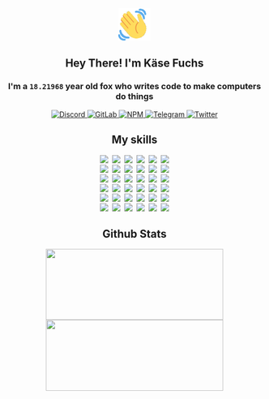 <div><p align=center><img src=./resources/images/wave.gif width=64px height=64px></p><h2 align=center>Hey There! I'm Käse Fuchs</h2><h3 align=center>I'm a <code>18.21968</code> year old fox who writes code to make computers do things</h3><p align=center><a href=https://discord.com/users/507526681125322772><img alt=Discord src="https://img.shields.io/badge/Discord-5865F2?logo=discord&logoColor=white&style=flat-square#1af046ce16a2e3039caf81a51aaf40de"> </a><a href=https://gitlab.com/kasefuchs><img alt=GitLab src="https://img.shields.io/badge/GitLab-330F63?logo=gitlab&logoColor=white&style=flat-square#1af046ce16a2e3039caf81a51aaf40de"> </a><a href=https://npmjs.com/~kasefuchs><img alt=NPM src="https://img.shields.io/badge/NPM-CB3837?logo=npm&logoColor=white&style=flat-square#1af046ce16a2e3039caf81a51aaf40de"> </a><a href=https://t.me/kasefuchs><img alt=Telegram src="https://img.shields.io/badge/Telegram-2CA5E0?logo=telegram&logoColor=white&style=flat-square#1af046ce16a2e3039caf81a51aaf40de"> </a><a href=https://twitter.com/kasefuchs><img alt=Twitter src="https://img.shields.io/badge/Twitter-1DA1F2?logo=twitter&logoColor=white&style=flat-square#1af046ce16a2e3039caf81a51aaf40de"></a></p><h2 align=center>My skills</h2><p align=center><a href=https://aws.amazon.com/ ><picture><source srcset="https://skillicons.dev/icons?i=aws&theme=dark#1af046ce16a2e3039caf81a51aaf40de" media="(prefers-color-scheme: dark)"><source srcset="https://skillicons.dev/icons?i=aws&theme=light#1af046ce16a2e3039caf81a51aaf40de" media="(prefers-color-scheme: light), (prefers-color-scheme: no-preference)"><img src="https://skillicons.dev/icons?i=aws&theme=light#1af046ce16a2e3039caf81a51aaf40de"></picture></a>&nbsp;&nbsp;<a href=https://en.wikipedia.org/wiki/Bash_(Unix_shell)><picture><source srcset="https://skillicons.dev/icons?i=bash&theme=dark#1af046ce16a2e3039caf81a51aaf40de" media="(prefers-color-scheme: dark)"><source srcset="https://skillicons.dev/icons?i=bash&theme=light#1af046ce16a2e3039caf81a51aaf40de" media="(prefers-color-scheme: light), (prefers-color-scheme: no-preference)"><img src="https://skillicons.dev/icons?i=bash&theme=light#1af046ce16a2e3039caf81a51aaf40de"></picture></a>&nbsp;&nbsp;<a href=https://discord.com/developers/docs><picture><source srcset="https://skillicons.dev/icons?i=bots&theme=dark#1af046ce16a2e3039caf81a51aaf40de" media="(prefers-color-scheme: dark)"><source srcset="https://skillicons.dev/icons?i=bots&theme=light#1af046ce16a2e3039caf81a51aaf40de" media="(prefers-color-scheme: light), (prefers-color-scheme: no-preference)"><img src="https://skillicons.dev/icons?i=bots&theme=light#1af046ce16a2e3039caf81a51aaf40de"></picture></a>&nbsp;&nbsp;<a href=https://www.cloudflare.com/ ><picture><source srcset="https://skillicons.dev/icons?i=cloudflare&theme=dark#1af046ce16a2e3039caf81a51aaf40de" media="(prefers-color-scheme: dark)"><source srcset="https://skillicons.dev/icons?i=cloudflare&theme=light#1af046ce16a2e3039caf81a51aaf40de" media="(prefers-color-scheme: light), (prefers-color-scheme: no-preference)"><img src="https://skillicons.dev/icons?i=cloudflare&theme=light#1af046ce16a2e3039caf81a51aaf40de"></picture></a>&nbsp;&nbsp;<a href=https://en.wikipedia.org/wiki/CSS><picture><source srcset="https://skillicons.dev/icons?i=css&theme=dark#1af046ce16a2e3039caf81a51aaf40de" media="(prefers-color-scheme: dark)"><source srcset="https://skillicons.dev/icons?i=css&theme=light#1af046ce16a2e3039caf81a51aaf40de" media="(prefers-color-scheme: light), (prefers-color-scheme: no-preference)"><img src="https://skillicons.dev/icons?i=css&theme=light#1af046ce16a2e3039caf81a51aaf40de"></picture></a>&nbsp;&nbsp;<a href=https://www.docker.com/ ><picture><source srcset="https://skillicons.dev/icons?i=docker&theme=dark#1af046ce16a2e3039caf81a51aaf40de" media="(prefers-color-scheme: dark)"><source srcset="https://skillicons.dev/icons?i=docker&theme=light#1af046ce16a2e3039caf81a51aaf40de" media="(prefers-color-scheme: light), (prefers-color-scheme: no-preference)"><img src="https://skillicons.dev/icons?i=docker&theme=light#1af046ce16a2e3039caf81a51aaf40de"></picture></a><br><a href=https://www.electronjs.org/ ><picture><source srcset="https://skillicons.dev/icons?i=electron&theme=dark#1af046ce16a2e3039caf81a51aaf40de" media="(prefers-color-scheme: dark)"><source srcset="https://skillicons.dev/icons?i=electron&theme=light#1af046ce16a2e3039caf81a51aaf40de" media="(prefers-color-scheme: light), (prefers-color-scheme: no-preference)"><img src="https://skillicons.dev/icons?i=electron&theme=light#1af046ce16a2e3039caf81a51aaf40de"></picture></a>&nbsp;&nbsp;<a href=https://expressjs.com/ ><picture><source srcset="https://skillicons.dev/icons?i=express&theme=dark#1af046ce16a2e3039caf81a51aaf40de" media="(prefers-color-scheme: dark)"><source srcset="https://skillicons.dev/icons?i=express&theme=light#1af046ce16a2e3039caf81a51aaf40de" media="(prefers-color-scheme: light), (prefers-color-scheme: no-preference)"><img src="https://skillicons.dev/icons?i=express&theme=light#1af046ce16a2e3039caf81a51aaf40de"></picture></a>&nbsp;&nbsp;<a href=https://www.figma.com/ ><picture><source srcset="https://skillicons.dev/icons?i=figma&theme=dark#1af046ce16a2e3039caf81a51aaf40de" media="(prefers-color-scheme: dark)"><source srcset="https://skillicons.dev/icons?i=figma&theme=light#1af046ce16a2e3039caf81a51aaf40de" media="(prefers-color-scheme: light), (prefers-color-scheme: no-preference)"><img src="https://skillicons.dev/icons?i=figma&theme=light#1af046ce16a2e3039caf81a51aaf40de"></picture></a>&nbsp;&nbsp;<a href=https://firebase.google.com/ ><picture><source srcset="https://skillicons.dev/icons?i=firebase&theme=dark#1af046ce16a2e3039caf81a51aaf40de" media="(prefers-color-scheme: dark)"><source srcset="https://skillicons.dev/icons?i=firebase&theme=light#1af046ce16a2e3039caf81a51aaf40de" media="(prefers-color-scheme: light), (prefers-color-scheme: no-preference)"><img src="https://skillicons.dev/icons?i=firebase&theme=light#1af046ce16a2e3039caf81a51aaf40de"></picture></a>&nbsp;&nbsp;<a href=https://flask.palletsprojects.com/ ><picture><source srcset="https://skillicons.dev/icons?i=flask&theme=dark#1af046ce16a2e3039caf81a51aaf40de" media="(prefers-color-scheme: dark)"><source srcset="https://skillicons.dev/icons?i=flask&theme=light#1af046ce16a2e3039caf81a51aaf40de" media="(prefers-color-scheme: light), (prefers-color-scheme: no-preference)"><img src="https://skillicons.dev/icons?i=flask&theme=light#1af046ce16a2e3039caf81a51aaf40de"></picture></a>&nbsp;&nbsp;<a href=https://cloud.google.com/ ><picture><source srcset="https://skillicons.dev/icons?i=gcp&theme=dark#1af046ce16a2e3039caf81a51aaf40de" media="(prefers-color-scheme: dark)"><source srcset="https://skillicons.dev/icons?i=gcp&theme=light#1af046ce16a2e3039caf81a51aaf40de" media="(prefers-color-scheme: light), (prefers-color-scheme: no-preference)"><img src="https://skillicons.dev/icons?i=gcp&theme=light#1af046ce16a2e3039caf81a51aaf40de"></picture></a><br><a href=https://git-scm.com/ ><picture><source srcset="https://skillicons.dev/icons?i=git&theme=dark#1af046ce16a2e3039caf81a51aaf40de" media="(prefers-color-scheme: dark)"><source srcset="https://skillicons.dev/icons?i=git&theme=light#1af046ce16a2e3039caf81a51aaf40de" media="(prefers-color-scheme: light), (prefers-color-scheme: no-preference)"><img src="https://skillicons.dev/icons?i=git&theme=light#1af046ce16a2e3039caf81a51aaf40de"></picture></a>&nbsp;&nbsp;<a href=https://github.com/ ><picture><source srcset="https://skillicons.dev/icons?i=github&theme=dark#1af046ce16a2e3039caf81a51aaf40de" media="(prefers-color-scheme: dark)"><source srcset="https://skillicons.dev/icons?i=github&theme=light#1af046ce16a2e3039caf81a51aaf40de" media="(prefers-color-scheme: light), (prefers-color-scheme: no-preference)"><img src="https://skillicons.dev/icons?i=github&theme=light#1af046ce16a2e3039caf81a51aaf40de"></picture></a>&nbsp;&nbsp;<a href=https://gitlab.com/ ><picture><source srcset="https://skillicons.dev/icons?i=gitlab&theme=dark#1af046ce16a2e3039caf81a51aaf40de" media="(prefers-color-scheme: dark)"><source srcset="https://skillicons.dev/icons?i=gitlab&theme=light#1af046ce16a2e3039caf81a51aaf40de" media="(prefers-color-scheme: light), (prefers-color-scheme: no-preference)"><img src="https://skillicons.dev/icons?i=gitlab&theme=light#1af046ce16a2e3039caf81a51aaf40de"></picture></a>&nbsp;&nbsp;<a href=https://www.heroku.com/ ><picture><source srcset="https://skillicons.dev/icons?i=heroku&theme=dark#1af046ce16a2e3039caf81a51aaf40de" media="(prefers-color-scheme: dark)"><source srcset="https://skillicons.dev/icons?i=heroku&theme=light#1af046ce16a2e3039caf81a51aaf40de" media="(prefers-color-scheme: light), (prefers-color-scheme: no-preference)"><img src="https://skillicons.dev/icons?i=heroku&theme=light#1af046ce16a2e3039caf81a51aaf40de"></picture></a>&nbsp;&nbsp;<a href=https://en.wikipedia.org/wiki/HTML><picture><source srcset="https://skillicons.dev/icons?i=html&theme=dark#1af046ce16a2e3039caf81a51aaf40de" media="(prefers-color-scheme: dark)"><source srcset="https://skillicons.dev/icons?i=html&theme=light#1af046ce16a2e3039caf81a51aaf40de" media="(prefers-color-scheme: light), (prefers-color-scheme: no-preference)"><img src="https://skillicons.dev/icons?i=html&theme=light#1af046ce16a2e3039caf81a51aaf40de"></picture></a>&nbsp;&nbsp;<a href=https://en.wikipedia.org/wiki/JavaScript><picture><source srcset="https://skillicons.dev/icons?i=js&theme=dark#1af046ce16a2e3039caf81a51aaf40de" media="(prefers-color-scheme: dark)"><source srcset="https://skillicons.dev/icons?i=js&theme=light#1af046ce16a2e3039caf81a51aaf40de" media="(prefers-color-scheme: light), (prefers-color-scheme: no-preference)"><img src="https://skillicons.dev/icons?i=js&theme=light#1af046ce16a2e3039caf81a51aaf40de"></picture></a><br><a href=https://en.wikipedia.org/wiki/Linux><picture><source srcset="https://skillicons.dev/icons?i=linux&theme=dark#1af046ce16a2e3039caf81a51aaf40de" media="(prefers-color-scheme: dark)"><source srcset="https://skillicons.dev/icons?i=linux&theme=light#1af046ce16a2e3039caf81a51aaf40de" media="(prefers-color-scheme: light), (prefers-color-scheme: no-preference)"><img src="https://skillicons.dev/icons?i=linux&theme=light#1af046ce16a2e3039caf81a51aaf40de"></picture></a>&nbsp;&nbsp;<a href=https://mui.com/ ><picture><source srcset="https://skillicons.dev/icons?i=materialui&theme=dark#1af046ce16a2e3039caf81a51aaf40de" media="(prefers-color-scheme: dark)"><source srcset="https://skillicons.dev/icons?i=materialui&theme=light#1af046ce16a2e3039caf81a51aaf40de" media="(prefers-color-scheme: light), (prefers-color-scheme: no-preference)"><img src="https://skillicons.dev/icons?i=materialui&theme=light#1af046ce16a2e3039caf81a51aaf40de"></picture></a>&nbsp;&nbsp;<a href=https://en.wikipedia.org/wiki/Markdown><picture><source srcset="https://skillicons.dev/icons?i=md&theme=dark#1af046ce16a2e3039caf81a51aaf40de" media="(prefers-color-scheme: dark)"><source srcset="https://skillicons.dev/icons?i=md&theme=light#1af046ce16a2e3039caf81a51aaf40de" media="(prefers-color-scheme: light), (prefers-color-scheme: no-preference)"><img src="https://skillicons.dev/icons?i=md&theme=light#1af046ce16a2e3039caf81a51aaf40de"></picture></a>&nbsp;&nbsp;<a href=https://www.mongodb.com/ ><picture><source srcset="https://skillicons.dev/icons?i=mongodb&theme=dark#1af046ce16a2e3039caf81a51aaf40de" media="(prefers-color-scheme: dark)"><source srcset="https://skillicons.dev/icons?i=mongodb&theme=light#1af046ce16a2e3039caf81a51aaf40de" media="(prefers-color-scheme: light), (prefers-color-scheme: no-preference)"><img src="https://skillicons.dev/icons?i=mongodb&theme=light#1af046ce16a2e3039caf81a51aaf40de"></picture></a>&nbsp;&nbsp;<a href=https://www.mysql.com/ ><picture><source srcset="https://skillicons.dev/icons?i=mysql&theme=dark#1af046ce16a2e3039caf81a51aaf40de" media="(prefers-color-scheme: dark)"><source srcset="https://skillicons.dev/icons?i=mysql&theme=light#1af046ce16a2e3039caf81a51aaf40de" media="(prefers-color-scheme: light), (prefers-color-scheme: no-preference)"><img src="https://skillicons.dev/icons?i=mysql&theme=light#1af046ce16a2e3039caf81a51aaf40de"></picture></a>&nbsp;&nbsp;<a href=https://nextjs.org/ ><picture><source srcset="https://skillicons.dev/icons?i=nextjs&theme=dark#1af046ce16a2e3039caf81a51aaf40de" media="(prefers-color-scheme: dark)"><source srcset="https://skillicons.dev/icons?i=nextjs&theme=light#1af046ce16a2e3039caf81a51aaf40de" media="(prefers-color-scheme: light), (prefers-color-scheme: no-preference)"><img src="https://skillicons.dev/icons?i=nextjs&theme=light#1af046ce16a2e3039caf81a51aaf40de"></picture></a><br><a href=https://nodejs.org/en/ ><picture><source srcset="https://skillicons.dev/icons?i=nodejs&theme=dark#1af046ce16a2e3039caf81a51aaf40de" media="(prefers-color-scheme: dark)"><source srcset="https://skillicons.dev/icons?i=nodejs&theme=light#1af046ce16a2e3039caf81a51aaf40de" media="(prefers-color-scheme: light), (prefers-color-scheme: no-preference)"><img src="https://skillicons.dev/icons?i=nodejs&theme=light#1af046ce16a2e3039caf81a51aaf40de"></picture></a>&nbsp;&nbsp;<a href=https://www.postgresql.org/ ><picture><source srcset="https://skillicons.dev/icons?i=postgres&theme=dark#1af046ce16a2e3039caf81a51aaf40de" media="(prefers-color-scheme: dark)"><source srcset="https://skillicons.dev/icons?i=postgres&theme=light#1af046ce16a2e3039caf81a51aaf40de" media="(prefers-color-scheme: light), (prefers-color-scheme: no-preference)"><img src="https://skillicons.dev/icons?i=postgres&theme=light#1af046ce16a2e3039caf81a51aaf40de"></picture></a>&nbsp;&nbsp;<a href=https://learn.microsoft.com/en-us/powershell/ ><picture><source srcset="https://skillicons.dev/icons?i=powershell&theme=dark#1af046ce16a2e3039caf81a51aaf40de" media="(prefers-color-scheme: dark)"><source srcset="https://skillicons.dev/icons?i=powershell&theme=light#1af046ce16a2e3039caf81a51aaf40de" media="(prefers-color-scheme: light), (prefers-color-scheme: no-preference)"><img src="https://skillicons.dev/icons?i=powershell&theme=light#1af046ce16a2e3039caf81a51aaf40de"></picture></a>&nbsp;&nbsp;<a href=https://www.python.org/ ><picture><source srcset="https://skillicons.dev/icons?i=py&theme=dark#1af046ce16a2e3039caf81a51aaf40de" media="(prefers-color-scheme: dark)"><source srcset="https://skillicons.dev/icons?i=py&theme=light#1af046ce16a2e3039caf81a51aaf40de" media="(prefers-color-scheme: light), (prefers-color-scheme: no-preference)"><img src="https://skillicons.dev/icons?i=py&theme=light#1af046ce16a2e3039caf81a51aaf40de"></picture></a>&nbsp;&nbsp;<a href=https://www.raspberrypi.org/ ><picture><source srcset="https://skillicons.dev/icons?i=raspberrypi&theme=dark#1af046ce16a2e3039caf81a51aaf40de" media="(prefers-color-scheme: dark)"><source srcset="https://skillicons.dev/icons?i=raspberrypi&theme=light#1af046ce16a2e3039caf81a51aaf40de" media="(prefers-color-scheme: light), (prefers-color-scheme: no-preference)"><img src="https://skillicons.dev/icons?i=raspberrypi&theme=light#1af046ce16a2e3039caf81a51aaf40de"></picture></a>&nbsp;&nbsp;<a href=https://reactjs.org/ ><picture><source srcset="https://skillicons.dev/icons?i=react&theme=dark#1af046ce16a2e3039caf81a51aaf40de" media="(prefers-color-scheme: dark)"><source srcset="https://skillicons.dev/icons?i=react&theme=light#1af046ce16a2e3039caf81a51aaf40de" media="(prefers-color-scheme: light), (prefers-color-scheme: no-preference)"><img src="https://skillicons.dev/icons?i=react&theme=light#1af046ce16a2e3039caf81a51aaf40de"></picture></a><br><a href=https://redux.js.org/ ><picture><source srcset="https://skillicons.dev/icons?i=redux&theme=dark#1af046ce16a2e3039caf81a51aaf40de" media="(prefers-color-scheme: dark)"><source srcset="https://skillicons.dev/icons?i=redux&theme=light#1af046ce16a2e3039caf81a51aaf40de" media="(prefers-color-scheme: light), (prefers-color-scheme: no-preference)"><img src="https://skillicons.dev/icons?i=redux&theme=light#1af046ce16a2e3039caf81a51aaf40de"></picture></a>&nbsp;&nbsp;<a href=https://en.wikipedia.org/wiki/Regular_expression><picture><source srcset="https://skillicons.dev/icons?i=regex&theme=dark#1af046ce16a2e3039caf81a51aaf40de" media="(prefers-color-scheme: dark)"><source srcset="https://skillicons.dev/icons?i=regex&theme=light#1af046ce16a2e3039caf81a51aaf40de" media="(prefers-color-scheme: light), (prefers-color-scheme: no-preference)"><img src="https://skillicons.dev/icons?i=regex&theme=light#1af046ce16a2e3039caf81a51aaf40de"></picture></a>&nbsp;&nbsp;<a href=https://en.wikipedia.org/wiki/Sass_(stylesheet_language)><picture><source srcset="https://skillicons.dev/icons?i=sass&theme=dark#1af046ce16a2e3039caf81a51aaf40de" media="(prefers-color-scheme: dark)"><source srcset="https://skillicons.dev/icons?i=sass&theme=light#1af046ce16a2e3039caf81a51aaf40de" media="(prefers-color-scheme: light), (prefers-color-scheme: no-preference)"><img src="https://skillicons.dev/icons?i=sass&theme=light#1af046ce16a2e3039caf81a51aaf40de"></picture></a>&nbsp;&nbsp;<a href=https://www.typescriptlang.org/ ><picture><source srcset="https://skillicons.dev/icons?i=ts&theme=dark#1af046ce16a2e3039caf81a51aaf40de" media="(prefers-color-scheme: dark)"><source srcset="https://skillicons.dev/icons?i=ts&theme=light#1af046ce16a2e3039caf81a51aaf40de" media="(prefers-color-scheme: light), (prefers-color-scheme: no-preference)"><img src="https://skillicons.dev/icons?i=ts&theme=light#1af046ce16a2e3039caf81a51aaf40de"></picture></a>&nbsp;&nbsp;<a href=https://unity.com/ ><picture><source srcset="https://skillicons.dev/icons?i=unity&theme=dark#1af046ce16a2e3039caf81a51aaf40de" media="(prefers-color-scheme: dark)"><source srcset="https://skillicons.dev/icons?i=unity&theme=light#1af046ce16a2e3039caf81a51aaf40de" media="(prefers-color-scheme: light), (prefers-color-scheme: no-preference)"><img src="https://skillicons.dev/icons?i=unity&theme=light#1af046ce16a2e3039caf81a51aaf40de"></picture></a>&nbsp;&nbsp;<a href=https://workers.cloudflare.com/ ><picture><source srcset="https://skillicons.dev/icons?i=workers&theme=dark#1af046ce16a2e3039caf81a51aaf40de" media="(prefers-color-scheme: dark)"><source srcset="https://skillicons.dev/icons?i=workers&theme=light#1af046ce16a2e3039caf81a51aaf40de" media="(prefers-color-scheme: light), (prefers-color-scheme: no-preference)"><img src="https://skillicons.dev/icons?i=workers&theme=light#1af046ce16a2e3039caf81a51aaf40de"></picture></a><br></p><h2 align=center>Github Stats</h2><p align=center><picture><source srcset="https://github-readme-stats-kasefuchs.vercel.app/api/?count_private=true&hide_border=true&hide_rank=true&line_height=20&hide_title=true&username=Kasefuchs&theme=dark#1af046ce16a2e3039caf81a51aaf40de" media="(prefers-color-scheme: dark)"><source srcset="https://github-readme-stats-kasefuchs.vercel.app/api/?count_private=true&hide_border=true&hide_rank=true&line_height=20&hide_title=true&username=Kasefuchs&theme=light#1af046ce16a2e3039caf81a51aaf40de" media="(prefers-color-scheme: light), (prefers-color-scheme: no-preference)"><img align=middle width=350 height=140 src="https://github-readme-stats-kasefuchs.vercel.app/api/?count_private=true&hide_border=true&hide_rank=true&line_height=20&hide_title=true&username=Kasefuchs&theme=light#1af046ce16a2e3039caf81a51aaf40de"></picture><picture><source srcset="https://github-readme-stats-kasefuchs.vercel.app/api/top-langs/?count_private=true&hide_border=true&layout=compact&username=Kasefuchs&theme=dark#1af046ce16a2e3039caf81a51aaf40de" media="(prefers-color-scheme: dark)"><source srcset="https://github-readme-stats-kasefuchs.vercel.app/api/top-langs/?count_private=true&hide_border=true&layout=compact&username=Kasefuchs&theme=light#1af046ce16a2e3039caf81a51aaf40de" media="(prefers-color-scheme: light), (prefers-color-scheme: no-preference)"><img align=middle width=350 height=140 src="https://github-readme-stats-kasefuchs.vercel.app/api/top-langs/?count_private=true&hide_border=true&layout=compact&username=Kasefuchs&theme=light#1af046ce16a2e3039caf81a51aaf40de"></picture></p><img src="https://hit.yhype.me/github/profile?user_id=64592097#1af046ce16a2e3039caf81a51aaf40de" alt=""></div>